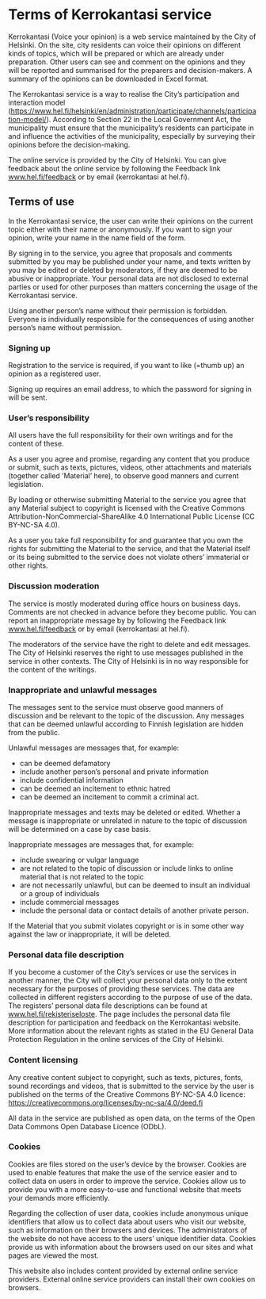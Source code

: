 # Terms of Kerrokantasi service

Kerrokantasi (Voice your opinion) is a web service maintained by the City of Helsinki. On the site, city residents can voice their opinions on different kinds of topics, which will be prepared or which are already under preparation. Other users can see and comment on the opinions and they will be reported and summarised for the preparers and decision-makers. A summary of the opinions can be downloaded in Excel format.

The Kerrokantasi service is a way to realise the City’s participation and interaction model (https://www.hel.fi/helsinki/en/administration/participate/channels/participation-model/). According to Section 22 in the Local Government Act, the municipality must ensure that the municipality’s residents can participate in and influence the activities of the municipality, especially by surveying their opinions before the decision-making.

The online service is provided by the City of Helsinki. You can give feedback about the online service by following the Feedback link www.hel.fi/feedback or by email (kerrokantasi at hel.fi).

## Terms of use

In the Kerrokantasi service, the user can write their opinions on the current topic either with their name or anonymously. If you want to sign your opinion, write your name in the name field of the form.

By signing in to the service, you agree that proposals and comments submitted by you may be published under your name, and texts written by you may be edited or deleted by moderators, if they are deemed to be abusive or inappropriate. Your personal data are not disclosed to external parties or used for other purposes than matters concerning the usage of the Kerrokantasi service.

Using another person’s name without their permission is forbidden. Everyone is individually responsible for the consequences of using another person’s name without permission.

### Signing up

Registration to the service is required, if you want to like (=thumb up) an opinion as a registered user.

Signing up requires an email address, to which the password for signing in will be sent.

### User’s responsibility

All users have the full responsibility for their own writings and for the content of these.

As a user you agree and promise, regarding any content that you produce or submit, such as texts, pictures, videos, other attachments and materials (together called ’Material’ here), to observe good manners and current legislation.

By loading or otherwise submitting Material to the service you agree that any Material subject to copyright is licensed with the Creative Commons Attribution-NonCommercial-ShareAlike 4.0 International Public License (CC BY-NC-SA 4.0).

As a user you take full responsibility for and guarantee that you own the rights for submitting the Material to the service, and that the Material itself or its being submitted to the service does not violate others’ immaterial or other rights.

### Discussion moderation

The service is mostly moderated during office hours on business days. Comments are not checked in advance before they become public. You can report an inappropriate message by by following the Feedback link www.hel.fi/feedback or by email (kerrokantasi at hel.fi).

The moderators of the service have the right to delete and edit messages. The City of Helsinki reserves the right to use messages published in the service in other contexts. The City of Helsinki is in no way responsible for the content of the writings.

### Inappropriate and unlawful messages

The messages sent to the service must observe good manners of discussion and be relevant to the topic of the discussion. Any messages that can be deemed unlawful according to Finnish legislation are hidden from the public.

Unlawful messages are messages that, for example:

* can be deemed defamatory
* include another person’s personal and private information
* include confidential information
* can be deemed an incitement to ethnic hatred
* can be deemed an incitement to commit a criminal act.

Inappropriate messages and texts may be deleted or edited. Whether a message is inappropriate or unrelated in nature to the topic of discussion will be determined on a case by case basis.

Inappropriate messages are messages that, for example:

* include swearing or vulgar language
* are not related to the topic of discussion or include links to online material that is not related to the topic
* are not necessarily unlawful, but can be deemed to insult an individual or a group of individuals
* include commercial messages
* include the personal data or contact details of another private person.

If the Material that you submit violates copyright or is in some other way against the law or inappropriate, it will be deleted.

### Personal data file description

If you become a customer of the City’s services or use the services in another manner, the City will collect your personal data only to the extent necessary for the purposes of providing these services. The data are collected in different registers according to the purpose of use of the data. The registers’ personal data file descriptions can be found at www.hel.fi/rekisteriseloste. The page includes the personal data file description for participation and feedback on the Kerrokantasi website. More information about the relevant rights as stated in the EU General Data Protection Regulation in the online services of the City of Helsinki.

### Content licensing

Any creative content subject to copyright, such as texts, pictures, fonts, sound recordings and videos, that is submitted to the service by the user is published on the terms of the Creative Commons BY-NC-SA 4.0 licence: https://creativecommons.org/licenses/by-nc-sa/4.0/deed.fi

All data in the service are published as open data, on the terms of the Open Data Commons Open Database Licence (ODbL).

### Cookies

Cookies are files stored on the user’s device by the browser. Cookies are used to enable features that make the use of the service easier and to collect data on users in order to improve the service. Cookies allow us to provide you with a more easy-to-use and functional website that meets your demands more efficiently.

Regarding the collection of user data, cookies include anonymous unique identifiers that allow us to collect data about users who visit our website, such as information on their browsers and devices. The administrators of the website do not have access to the users’ unique identifier data. Cookies provide us with information about the browsers used on our sites and what pages are viewed the most.

This website also includes content provided by external online service providers. External online service providers can install their own cookies on browsers.
